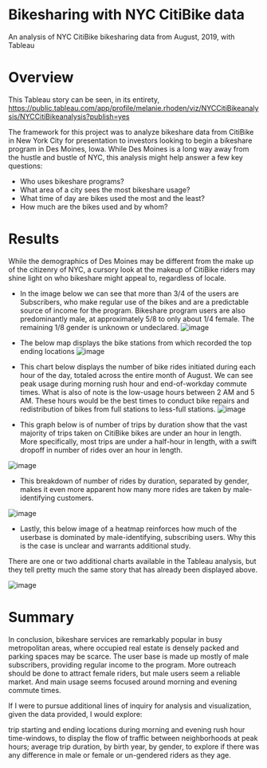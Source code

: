 # Bikesharing with NYC CitiBike data
An analysis of NYC CitiBike bikesharing data from August, 2019, with Tableau

# Overview
This Tableau story can be seen, in its entirety, 
https://public.tableau.com/app/profile/melanie.rhoden/viz/NYCCitiBikeanalysis/NYCCitiBikeanalysis?publish=yes



The framework for this project was to analyze bikeshare data from CitiBike in New York City for presentation to investors looking to begin a bikeshare program in Des Moines, Iowa. While Des Moines is a long way away from the hustle and bustle of NYC, this analysis might help answer a few key questions:

* Who uses bikeshare programs?
* What area of a city sees the most bikeshare usage?
* What time of day are bikes used the most and the least?
* How much are the bikes used and by whom?

# Results
While the demographics of Des Moines may be different from the make up of the citizenry of NYC, a cursory look at the makeup of CitiBike riders may shine light on who bikeshare might appeal to, regardless of locale.

* In the image below we can see that more than 3/4 of the users are Subscribers, who make regular use of the bikes and are a predictable source of income for the program. Bikeshare program users are also predominantly male, at approximately 5/8 to only about 1/4 female. The remaining 1/8 gender is unknown or undeclared.
![image](https://user-images.githubusercontent.com/95143562/162261850-51d3b749-d219-402c-ab44-11ebafb761b9.png)


* The below map displays the bike stations from which recorded the top ending locations
![image](https://user-images.githubusercontent.com/95143562/162262385-28836c29-5f44-46f1-82c2-7f079457a4e9.png)


* This chart below displays the number of bike rides initiated during each hour of the day, totaled across the entire month of August. We can see peak usage during morning rush hour and end-of-workday commute times. What is also of note is the low-usage hours between 2 AM and 5 AM. These hours would be the best times to conduct bike repairs and redistribution of bikes from full stations to less-full stations.
![image](https://user-images.githubusercontent.com/95143562/162262800-cb64c886-2bc5-4d0e-9b29-1f405fa4c953.png)


* This graph below is of number of trips by duration show that the vast majority of trips taken on CitiBike bikes are under an hour in length. More specifically, most trips are under a half-hour in length, with a swift dropoff in number of rides over an hour in length.

![image](https://user-images.githubusercontent.com/95143562/162263476-24b24d12-4da8-4e08-afca-1e3a00253847.png)


* This breakdown of number of rides by duration, separated by gender, makes it even more apparent how many more rides are taken by male-identifying customers.

![image](https://user-images.githubusercontent.com/95143562/162263597-6e16d490-1f45-4578-b465-fbc339012bcb.png)


* Lastly, this below image of a heatmap reinforces how much of the userbase is dominated by male-identifying, subscribing users. Why this is the case is unclear and warrants additional study.

There are one or two additional charts available in the Tableau analysis, but they tell pretty much the same story that has already been displayed above.

![image](https://user-images.githubusercontent.com/95143562/162263916-69e85290-e2b6-4d54-937a-1c25950c395e.png)

# Summary
In conclusion, bikeshare services are remarkably popular in busy metropolitan areas, where occupied real estate is densely packed and parking spaces may be scarce. The user base is made up mostly of male subscribers, providing regular income to the program. More outreach should be done to attract female riders, but male users seem a reliable market. And main usage seems focused around morning and evening commute times.

If I were to pursue additional lines of inquiry for analysis and visualization, given the data provided, I would explore:

trip starting and ending locations during morning and evening rush hour time-windows, to display the flow of traffic between neighborhoods at peak hours;
average trip duration, by birth year, by gender, to explore if there was any difference in male or female or un-gendered riders as they age.

